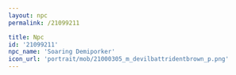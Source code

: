 ```yaml
---
layout: npc
permalink: /21099211

title: Npc
id: '21099211'
npc_name: 'Soaring Demiporker'
icon_url: 'portrait/mob/21000305_m_devilbattridentbrown_p.png'
---
```

